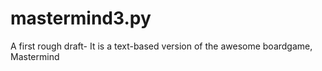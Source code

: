 # mastermind3.py
A first rough draft- It is a text-based version of the awesome boardgame, Mastermind
